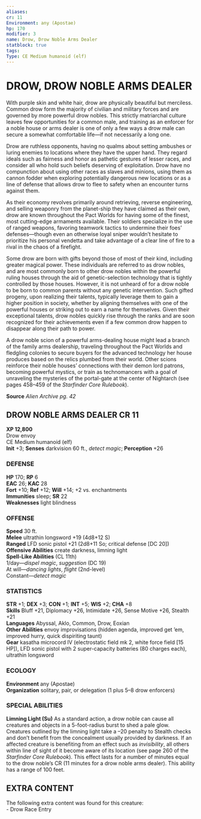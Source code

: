 ```yaml
---
aliases: 
cr: 11
Environment: any (Apostae) 
hp: 170
modifier: 3
name: Drow, Drow Noble Arms Dealer
statblock: true
tags: 
Type: CE Medium humanoid (elf)  
---
```

# DROW, DROW NOBLE ARMS DEALER
With purple skin and white hair, drow are physically beautiful but merciless. Common drow form the majority of civilian and military forces and are governed by more powerful drow nobles. This strictly matriarchal culture leaves few opportunities for a common male, and training as an enforcer for a noble house or arms dealer is one of only a few ways a drow male can secure a somewhat comfortable life—if not necessarily a long one.

Drow are ruthless opponents, having no qualms about setting ambushes or luring enemies to locations where they have the upper hand. They regard ideals such as fairness and honor as pathetic gestures of lesser races, and consider all who hold such beliefs deserving of exploitation. Drow have no compunction about using other races as slaves and minions, using them as cannon fodder when exploring potentially dangerous new locations or as a line of defense that allows drow to flee to safety when an encounter turns against them.

As their economy revolves primarily around retrieving, reverse engineering, and selling weaponry from the planet-ship they have claimed as their own, drow are known throughout the Pact Worlds for having some of the finest, most cutting-edge armaments available. Their soldiers specialize in the use of ranged weapons, favoring teamwork tactics to undermine their foes’ defenses—though even an otherwise loyal sniper wouldn’t hesitate to prioritize his personal vendetta and take advantage of a clear line of fire to a rival in the chaos of a firefight.

Some drow are born with gifts beyond those of most of their kind, including greater magical power. These individuals are referred to as drow nobles, and are most commonly born to other drow nobles within the powerful ruling houses through the aid of genetic-selection technology that is tightly controlled by those houses. However, it is not unheard of for a drow noble to be born to common parents without any genetic intervention. Such gifted progeny, upon realizing their talents, typically leverage them to gain a higher position in society, whether by aligning themselves with one of the powerful houses or striking out to earn a name for themselves. Given their exceptional talents, drow nobles quickly rise through the ranks and are soon recognized for their achievements even if a few common drow happen to disappear along their path to power.

A drow noble scion of a powerful arms-dealing house might lead a branch of the family arms dealership, traveling throughout the Pact Worlds and fledgling colonies to secure buyers for the advanced technology her house produces based on the relics plumbed from their world. Other scions reinforce their noble houses’ connections with their demon lord patrons, becoming powerful mystics, or train as technomancers with a goal of unraveling the mysteries of the portal-gate at the center of Nightarch (see pages 458–459 of the _Starfinder Core Rulebook_).

**Source** _Alien Archive pg. 42_

## DROW NOBLE ARMS DEALER CR 11

**XP 12,800**  
Drow envoy  
CE Medium humanoid (elf)  
**Init** +3; **Senses** darkvision 60 ft., _detect magic_; **Perception** +26  

### DEFENSE

**HP** 170; **RP** 6  
**EAC** 26; **KAC** 28  
**Fort** +10; **Ref** +12; **Will** +14; +2 vs. enchantments  
**Immunities** sleep; **SR** 22  
**Weaknesses** light blindness

### OFFENSE

**Speed** 30 ft.  
**Melee** ultrathin longsword +19 (4d8+12 S)  
**Ranged** LFD sonic pistol +21 (2d8+11 So; critical defense \[DC 20\])  
**Offensive Abilities** create darkness, limning light  
**Spell-Like Abilities** (CL 11th)  
1/day—_dispel magic_, _suggestion_ (DC 19)  
At will—_dancing lights_, _flight_ (2nd-level)  
Constant—_detect magic_

### STATISTICS

**STR** +1; **DEX** +3; **CON** +1; **INT** +5; **WIS** +2; **CHA** +8  
**Skills** Bluff +21, Diplomacy +26, Intimidate +26, Sense Motive +26, Stealth +21  
**Languages** Abyssal, Aklo, Common, Drow, Eoxian  
**Other Abilities** envoy improvisations (hidden agenda, improved get ’em, improved hurry, quick dispiriting taunt)  
**Gear** kasatha microcord IV (electrostatic field mk 2, white force field \[15 HP\]), LFD sonic pistol with 2 super-capacity batteries (80 charges each), ultrathin longsword

### ECOLOGY

**Environment** any (Apostae)  
**Organization** solitary, pair, or delegation (1 plus 5–8 drow enforcers)

### SPECIAL ABILITIES

**Limning Light (Su)** As a standard action, a drow noble can cause all creatures and objects in a 5-foot-radius burst to shed a pale glow. Creatures outlined by the limning light take a –20 penalty to Stealth checks and don’t benefit from the concealment usually provided by darkness. If an affected creature is benefiting from an effect such as _invisibility_, all others within line of sight of it become aware of its location (see page 260 of the _Starfinder Core Rulebook_). This effect lasts for a number of minutes equal to the drow noble’s CR (11 minutes for a drow noble arms dealer). This ability has a range of 100 feet.

## EXTRA CONTENT

The following extra content was found for this creature:  
\- Drow Race Entry
